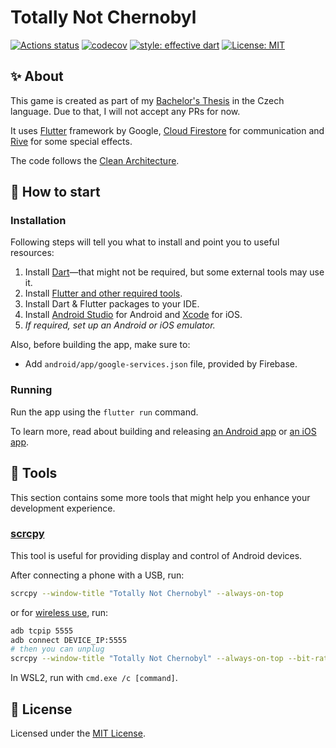 # Totally Not Chernobyl

[![Actions status](https://github.com/tenhobi/totally_not_chernobyl/workflows/CI/badge.svg)](https://github.com/tenhobi/totally_not_chernobyl/actions)
[![codecov](https://codecov.io/gh/tenhobi/totally_not_chernobyl/branch/master/graph/badge.svg?token=WULJnl23VB)](https://codecov.io/gh/tenhobi/totally_not_chernobyl)
[![style: effective dart](https://img.shields.io/badge/style-effective_dart-40c4ff.svg)](https://github.com/tenhobi/effective_dart)
[![License: MIT](https://img.shields.io/badge/license-MIT-blue.svg)](https://opensource.org/licenses/MIT)

## ✨ About

This game is created as part of my [Bachelor's Thesis](https://github.com/tenhobi/bachelors-thesis) in the Czech language. Due to that, I will not accept any PRs for now.

It uses [Flutter](https://flutter.dev) framework by Google, [Cloud Firestore](https://firebase.google.com/products/firestore/) for communication and [Rive](https://rive.app) for some special effects.

The code follows the [Clean Architecture](https://blog.cleancoder.com/uncle-bob/2012/08/13/the-clean-architecture.html).

## 🚀 How to start

### Installation

Following steps will tell you what to install and point you to useful resources:

1. Install [Dart](https://dart.dev/get-dart)—that might not be required, but some external tools may use it.
1. Install [Flutter and other required tools](https://flutter.dev/docs/get-started/install).
1. Install Dart & Flutter packages to your IDE.
1. Install [Android Studio](https://developer.android.com/studio) for Android and [Xcode](https://developer.apple.com/xcode/) for iOS.
1. *If required, set up an Android or iOS emulator.*

Also, before building the app, make sure to:

- Add `android/app/google-services.json` file, provided by Firebase.

### Running

Run the app using the `flutter run` command.

To learn more, read about building and releasing [an Android app](https://flutter.dev/docs/deployment/android) or [an iOS app](https://flutter.dev/docs/deployment/ios).

## 🔨 Tools

This section contains some more tools that might help you enhance your development experience.

### [scrcpy](https://github.com/Genymobile/scrcpy)

This tool is useful for providing display and control of Android devices.

After connecting a phone with a USB, run:

```bash
scrcpy --window-title "Totally Not Chernobyl" --always-on-top
```

or for [wireless use](https://github.com/Genymobile/scrcpy#wireless), run:

```bash
adb tcpip 5555
adb connect DEVICE_IP:5555
# then you can unplug
scrcpy --window-title "Totally Not Chernobyl" --always-on-top --bit-rate 2M --max-size 800
```

In WSL2, run with `cmd.exe /c [command]`.

## 📃 License

Licensed under the [MIT License](LICENSE).
